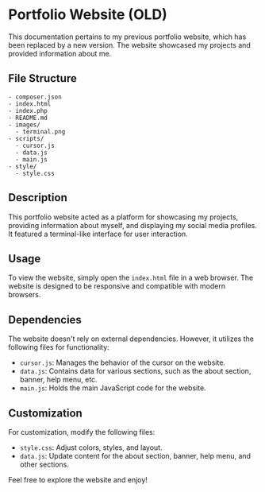 # Portfolio Website (OLD)

This documentation pertains to my previous portfolio website, which has been replaced by a new version. The website showcased my projects and provided information about me.

## File Structure

```
- composer.json
- index.html
- index.php
- README.md
- images/
  - terminal.png
- scripts/
  - cursor.js
  - data.js
  - main.js
- style/
  - style.css
```

## Description

This portfolio website acted as a platform for showcasing my projects, providing information about myself, and displaying my social media profiles. It featured a terminal-like interface for user interaction.

## Usage

To view the website, simply open the `index.html` file in a web browser. The website is designed to be responsive and compatible with modern browsers.

## Dependencies

The website doesn't rely on external dependencies. However, it utilizes the following files for functionality:

- `cursor.js`: Manages the behavior of the cursor on the website.
- `data.js`: Contains data for various sections, such as the about section, banner, help menu, etc.
- `main.js`: Holds the main JavaScript code for the website.

## Customization

For customization, modify the following files:

- `style.css`: Adjust colors, styles, and layout.
- `data.js`: Update content for the about section, banner, help menu, and other sections.

Feel free to explore the website and enjoy!
